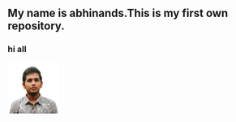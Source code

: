 ## My name is abhinands.This is my first own repository.
### hi all

[<img src="profile-removebg-preview.png" width="100" height="100"/>](profile-removebg-preview.png)
